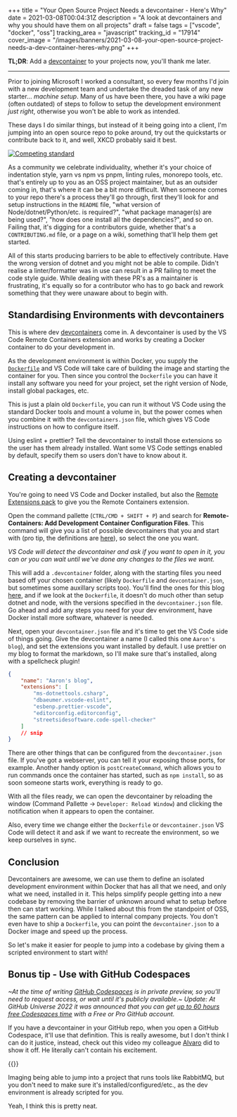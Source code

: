 +++
title = "Your Open Source Project Needs a devcontainer - Here's Why"
date = 2021-03-08T00:04:31Z
description = "A look at devcontainers and why you should have them on all projects"
draft = false
tags = ["vscode", "docker", "oss"]
tracking_area = "javascript"
tracking_id = "17914"
cover_image = "/images/banners/2021-03-08-your-open-source-project-needs-a-dev-container-heres-why.png"
+++

**TL;DR**: Add a [devcontainer](https://code.visualstudio.com/docs/remote/containers?{{<cda>}}) to your projects now, you'll thank me later.

---

Prior to joining Microsoft I worked a consultant, so every few months I'd join with a new development team and undertake the dreaded task of any new starter... _machine setup_. Many of us have been there, you have a wiki page (often outdated) of steps to follow to setup the development environment _just right_, otherwise you won't be able to work as intended.

These days I do similar things, but instead of it being going into a client, I'm jumping into an open source repo to poke around, try out the quickstarts or contribute back to it, and well, XKCD probably said it best.

[![Competing standard](https://imgs.xkcd.com/comics/standards.png)](https://xkcd.com/927/)

As a community we celebrate individuality, whether it's your choice of indentation style, yarn vs npm vs pnpm, linting rules, monorepo tools, etc. that's entirely up to you as an OSS project maintainer, but as an outsider coming in, that's where it can be a bit more difficult. When someone comes to your repo there's a process they'll go through, first they'll look for and setup instructions in the `README` file, "what version of Node/dotnet/Python/etc. is required?", "what package manager(s) are being used?", "how does one install all the dependencies?", and so on. Failing that, it's digging for a contributors guide, whether that's a `CONTRIBUTING.md` file, or a page on a wiki, something that'll help them get started.

All of this starts producing barriers to be able to effectively contribute. Have the wrong version of dotnet and you might not be able to compile. Didn't realise a linter/formatter was in use can result in a PR failing to meet the code style guide. While dealing with these PR's as a maintainer is frustrating, it's equally so for a contributor who has to go back and rework something that they were unaware about to begin with.

## Standardising Environments with devcontainers

This is where dev [devcontainers](https://code.visualstudio.com/docs/remote/containers?{{<cda>}}) come in. A devcontainer is used by the VS Code Remote Containers extension and works by creating a Docker container to do your development in.

As the development environment is within Docker, you supply the [`Dockerfile`](https://docs.docker.com/engine/reference/builder/) and VS Code will take care of building the image and starting the container for you. Then since you control the `Dockerfile` you can have it install any software you need for your project, set the right version of Node, install global packages, etc.

This is just a plain old `Dockerfile`, you can run it without VS Code using the standard Docker tools and mount a volume in, but the power comes when you combine it with the `devcontainers.json` file, which gives VS Code instructions on how to configure itself.

Using eslint + prettier? Tell the devcontainer to install those extensions so the user has them already installed. Want some VS Code settings enabled by default, specify them so users don't have to know about it.

## Creating a devcontainer

You're going to need VS Code and Docker installed, but also the [Remote Extensions pack](https://marketplace.visualstudio.com/items?itemName=ms-vscode-remote.vscode-remote-extensionpack&{{<cda>}}) to give you the Remote Containers extension.

Open the command pallette (`CTRL/CMD + SHIFT + P`) and search for **Remote-Containers: Add Development Container Configuration Files**. This command will give you a list of possible devcontainers that you and start with (pro tip, the definitions are [here](https://github.com/microsoft/vscode-dev-containers)), so select the one you want.

_VS Code will detect the devcontainer and ask if you want to open in it, you can or you can wait until we've done any changes to the files we want._

This will add a `.devcontainer` folder, along with the starting files you need based off your chosen container (likely `Dockerfile` and `devcontainer.json`, but sometimes some auxillary scripts too). You'll find the ones for this blog [here](https://github.com/aaronpowell/aaronpowell.github.io/tree/main/.devcontainer), and if we look at the `Dockerfile`, it doesn't do much other than setup dotnet and node, with the versions specified in the `devcontainer.json` file. Go ahead and add any steps you need for your dev environment, have Docker install more software, whatever is needed.

Next, open your `devcontainer.json` file and it's time to get the VS Code side of things going. Give the devcontainer a name (I called this one `Aaron's blog`), and set the extensions you want installed by default. I use prettier on my blog to format the markdown, so I'll make sure that's installed, along with a spellcheck plugin!

```json
{
    "name": "Aaron's blog",
    "extensions": [
        "ms-dotnettools.csharp",
        "dbaeumer.vscode-eslint",
        "esbenp.prettier-vscode",
        "editorconfig.editorconfig",
        "streetsidesoftware.code-spell-checker"
    ]
    // snip
}
```

There are other things that can be configured from the `devcontainer.json` file. If you've got a webserver, you can tell it your exposing those ports, for example. Another handy option is `postCreateCommand`, which allows you to run commands once the container has started, such as `npm install`, so as soon someone starts work, everything is ready to go.

With all the files ready, we can open the devcontainer by reloading the window (Command Pallette -> `Developer: Reload Window`) and clicking the notification when it appears to open the container.

Also, every time we change either the `Dockerfile` or `devcontainer.json` VS Code will detect it and ask if we want to recreate the environment, so we keep ourselves in sync.

## Conclusion

Devcontainers are awesome, we can use them to define an isolated development environment within Docker that has all that we need, and only what we need, installed in it. This helps simplify people getting into a new codebase by removing the barrier of unknown around what to setup before then can start working. While I talked about this from the standpoint of OSS, the same pattern can be applied to internal company projects. You don't even have to ship a `Dockerfile`, you can point the `devcontainer.json` to a Docker image and speed up the process.

So let's make it easier for people to jump into a codebase by giving them a scripted environment to start with!

## Bonus tip - Use with GitHub Codespaces

_~At the time of writing [GitHub Codespaces](https://github.com/features/codespaces?{{<cda>}}) is in private preview, so you'll need to request access, or wait until it's publicly available.~ Update: At GitHub Universe 2022 it was announced that you can get [up to 60 hours free Codespaces time](https://github.blog/2022-11-09-everything-new-from-github-universe-2022/) with a Free or Pro GitHub account._

If you have a devcontainer in your GitHub repo, when you open a GitHub Codespace, it'll use that definition. This is really awesome, but I don't think I can do it justice, instead, check out this video my colleague [Alvaro](https://twitter.com/old_sound) did to show it off. He literally can't contain his excitement.

{{<youtube B_gtLXvDQhE>}}

Imaging being able to jump into a project that runs tools like RabbitMQ, but you don't need to make sure it's installed/configured/etc., as the dev environment is already scripted for you.

Yeah, I think this is pretty neat.
